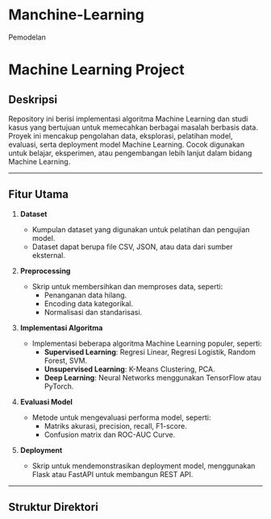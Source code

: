 # Manchine-Learning
Pemodelan
# Machine Learning Project

## Deskripsi
Repository ini berisi implementasi algoritma Machine Learning dan studi kasus yang bertujuan untuk memecahkan berbagai masalah berbasis data. Proyek ini mencakup pengolahan data, eksplorasi, pelatihan model, evaluasi, serta deployment model Machine Learning. Cocok digunakan untuk belajar, eksperimen, atau pengembangan lebih lanjut dalam bidang Machine Learning.

---

## Fitur Utama
1. **Dataset**
   - Kumpulan dataset yang digunakan untuk pelatihan dan pengujian model.
   - Dataset dapat berupa file CSV, JSON, atau data dari sumber eksternal.

2. **Preprocessing**
   - Skrip untuk membersihkan dan memproses data, seperti:
     - Penanganan data hilang.
     - Encoding data kategorikal.
     - Normalisasi dan standarisasi.

3. **Implementasi Algoritma**
   - Implementasi beberapa algoritma Machine Learning populer, seperti:
     - **Supervised Learning**: Regresi Linear, Regresi Logistik, Random Forest, SVM.
     - **Unsupervised Learning**: K-Means Clustering, PCA.
     - **Deep Learning**: Neural Networks menggunakan TensorFlow atau PyTorch.

4. **Evaluasi Model**
   - Metode untuk mengevaluasi performa model, seperti:
     - Matriks akurasi, precision, recall, F1-score.
     - Confusion matrix dan ROC-AUC Curve.

5. **Deployment**
   - Skrip untuk mendemonstrasikan deployment model, menggunakan Flask atau FastAPI untuk membangun REST API.

---

## Struktur Direktori
